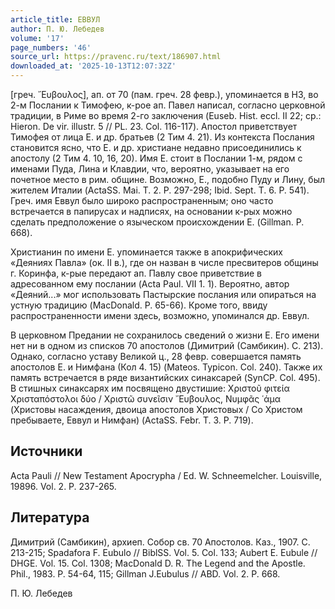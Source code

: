 ```yaml
---
article_title: ЕВВУЛ
author: П. Ю. Лебедев
volume: '17'
page_numbers: '46'
source_url: https://pravenc.ru/text/186907.html
downloaded_at: '2025-10-13T12:07:32Z'
---
```


[греч. ῎Ευβουλος], ап. от 70 (пам. греч. 28 февр.), упоминается в НЗ, во 2-м Послании к Тимофею, к-рое ап. Павел написал, согласно церковной традиции, в Риме во время 2-го заключения (Euseb. Hist. eccl. II 22; ср.: Hieron. De vir. illustr. 5 // PL. 23. Col. 116-117). Апостол приветствует Тимофея от лица Е. и др. братьев (2 Тим 4. 21). Из контекста Послания становится ясно, что Е. и др. христиане недавно присоединились к апостолу (2 Тим 4. 10, 16, 20). Имя Е. стоит в Послании 1-м, рядом с именами Пуда, Лина и Клавдии, что, вероятно, указывает на его почетное место в рим. общине. Возможно, Е., подобно Пуду и Лину, был жителем Италии (ActaSS. Mai. T. 2. P. 297-298; Ibid. Sept. T. 6. P. 541). Греч. имя Еввул было широко распространенным; оно часто встречается в папирусах и надписях, на основании к-рых можно сделать предположение о языческом происхождении Е. (Gillman. P. 668).

Христианин по имени Е. упоминается также в апокрифических «Деяниях Павла» (ок. II в.), где он назван в числе пресвитеров общины г. Коринфа, к-рые передают ап. Павлу свое приветствие в адресованном ему послании (Acta Paul. VII 1. 1). Вероятно, автор «Деяний...» мог использовать Пастырские послания или опираться на устную традицию (MacDonald. P. 65-66). Кроме того, ввиду распространенности имени здесь, возможно, упоминался др. Еввул.

В церковном Предании не сохранилось сведений о жизни Е. Его имени нет ни в одном из списков 70 апостолов (Димитрий (Самбикин). С. 213). Однако, согласно уставу Великой ц., 28 февр. совершается память апостолов Е. и Нимфана (Кол 4. 15) (Mateos. Typicon. Col. 240). Также их память встречается в ряде византийских синаксарей (SynCP. Col. 495). В стишных синаксарях им посвящено двустишие: Χριστοῦ φιτεία Χρισταπόστολοι δύο / Χριστῶ συνεῖσιν ῎Ευβουλος, Νυμφᾶς ῾άμα (Христовы насаждения, двоица апостолов Христовых / Со Христом пребываете, Еввул и Нимфан) (ActaSS. Febr. T. 3. P. 719).

## Источники

Acta Pauli // New Testament Apocrypha / Ed. W. Schneemelcher. Louisville, 19896. Vol. 2. P. 237-265.

## Литература

Димитрий (Самбикин), архиеп. Собор св. 70 Апостолов. Каз., 1907. С. 213-215; Spadafora F. Eubulo // BiblSS. Vol. 5. Col. 133; Aubert E. Eubule // DHGE. Vol. 15. Col. 1308; MacDonald D. R. The Legend and the Apostle. Phil., 1983. P. 54-64, 115; Gillman J.Eubulus // ABD. Vol. 2. P. 668.

П. Ю. Лебедев
